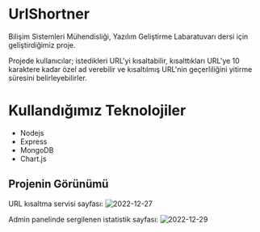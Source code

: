 # UrlShortner

Bilişim Sistemleri Mühendisliği, Yazılım Geliştirme Labaratuvarı dersi için geliştirdiğimiz proje.

Projede kullanıcılar; istedikleri URL'yi kısaltabilir, kısalttıkları URL'ye 10 karaktere kadar özel ad verebilir ve kısaltılmış URL'nin geçerliliğini yitirme süresini belirleyebilirler.

# Kullandığımız Teknolojiler

- Nodejs
- Express
- MongoDB
- Chart.js

## Projenin Görünümü
URL kısaltma servisi sayfası:
![2022-12-27](https://user-images.githubusercontent.com/69717650/209641500-3e5412a4-0c37-4b39-b7d3-532edefdb8b7.png)

Admin panelinde sergilenen istatistik sayfası:
![2022-12-29](https://user-images.githubusercontent.com/69717650/210065935-635b6afb-c366-4a8a-9c5a-8f3fda366c1a.png)

